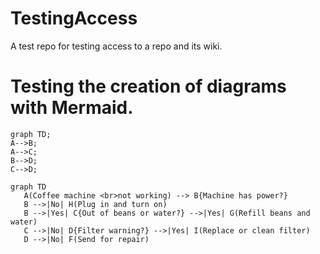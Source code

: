 # TestingAccess
A test repo for testing access to a repo and its wiki.

# Testing the creation of diagrams with Mermaid.
```mermaid
graph TD;
A-->B;
A-->C;
B-->D;
C-->D;
```

```mermaid
graph TD
   A(Coffee machine <br>not working) --> B{Machine has power?}
   B -->|No| H(Plug in and turn on)
   B -->|Yes| C{Out of beans or water?} -->|Yes| G(Refill beans and water)
   C -->|No| D{Filter warning?} -->|Yes| I(Replace or clean filter)
   D -->|No| F(Send for repair)
